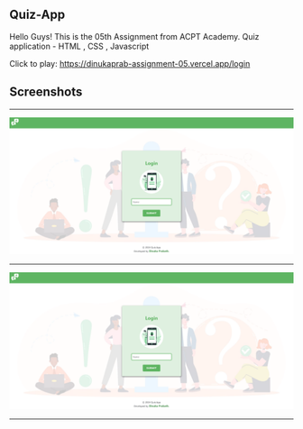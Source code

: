 ## Quiz-App
Hello Guys! This is the 05th Assignment from ACPT Academy.
Quiz application - HTML , CSS , Javascript

Click to play: https://dinukaprab-assignment-05.vercel.app/login

## Screenshots

---

<img src="/asset/ss_1.png"/>

---

<img src="/asset/ss_1.png"/>

---

